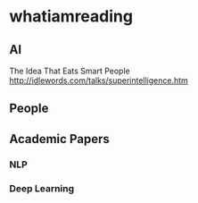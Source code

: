 # whatiamreading

## AI
The Idea That Eats Smart People http://idlewords.com/talks/superintelligence.htm

## People

## Academic Papers
### NLP
### Deep Learning
